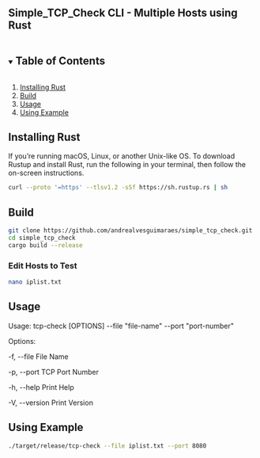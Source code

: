 ## Simple_TCP_Check CLI - Multiple Hosts using Rust

<!-- TABLE OF CONTENTS -->
<details open="open">
  <summary><h2 style="display: inline-block">Table of Contents</h2></summary>
  <ol>
    <li><a href="#installing-rust">Installing Rust</a></li>
    <li><a href="#build">Build</a></li>
    <li><a href="#usage">Usage</a></li>
    <li><a href="#using-example">Using Example</a></li>
  </ol>
</details>

## Installing Rust
If you’re running macOS, Linux, or another Unix-like OS.
To download Rustup and install Rust, run the following in your terminal, then follow the on-screen instructions.

```sh
curl --proto '=https' --tlsv1.2 -sSf https://sh.rustup.rs | sh
```

## Build

```sh
git clone https://github.com/andrealvesguimaraes/simple_tcp_check.git
cd simple_tcp_check
cargo build --release
```


### Edit Hosts to Test
```sh
nano iplist.txt
```

## Usage

Usage: tcp-check [OPTIONS] --file "file-name" --port "port-number"

Options:

   -f, --file      File Name

   -p, --port      TCP Port Number

   -h, --help      Print Help  

   -V, --version   Print Version

## Using Example
```sh
./target/release/tcp-check --file iplist.txt --port 8080
```
